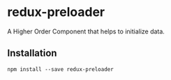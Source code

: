 # redux-preloader
A Higher Order Component that helps to initialize data.


## Installation
```npm install --save redux-preloader```

